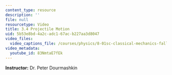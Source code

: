 ```yaml
---
content_type: resource
description: ''
file: null
resourcetype: Video
title: 3.4 Projectile Motion
uid: 5b53e8bd-4a2c-adc1-67ac-b227aa3d8047
video_files:
  video_captions_file: /courses/physics/8-01sc-classical-mechanics-fall-2016/week-1-kinematics/3.4-projectile-motion/3.4-projectile-motion/83NmtaE7fEk.vtt
video_metadata:
  youtube_id: 83NmtaE7fEk
---
```


**Instructor:** Dr. Peter Dourmashkin